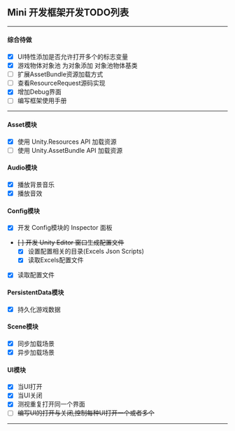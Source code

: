 ## Mini 开发框架开发TODO列表
---
#### 综合待做
- [x] UI特性添加是否允许打开多个的标志变量
- [x] 游戏物体对象池 为对象添加 对象池物体基类
- [ ] 扩展AssetBundle资源加载方式
- [ ] 查看ResourceRequest源码实现
- [x] 增加Debug界面
- [ ] 编写框架使用手册
---
#### Asset模块
- [x] 使用 Unity.Resources API 加载资源
- [ ] 使用 Unity.AssetBundle API 加载资源
#### Audio模块
- [x] 播放背景音乐
- [x] 播放音效
#### Config模块
- [x] 开发 Config模块的 Inspector 面板
- ~~[ ] 开发 Unity Editor 窗口生成配置文件~~
    - [x] 设置配置相关的目录(Excels Json Scripts)
    - [x] 读取Excels配置文件
- [x] 读取配置文件
#### PersistentData模块
- [x] 持久化游戏数据
#### Scene模块
- [x] 同步加载场景
- [x] 异步加载场景
#### UI模块
- [x] 当UI打开
- [x] 当UI关闭
- [x] 测视重复打开同一个界面
- [ ] ~~编写UI的打开与关闭,控制每种UI打开一个或者多个~~
---